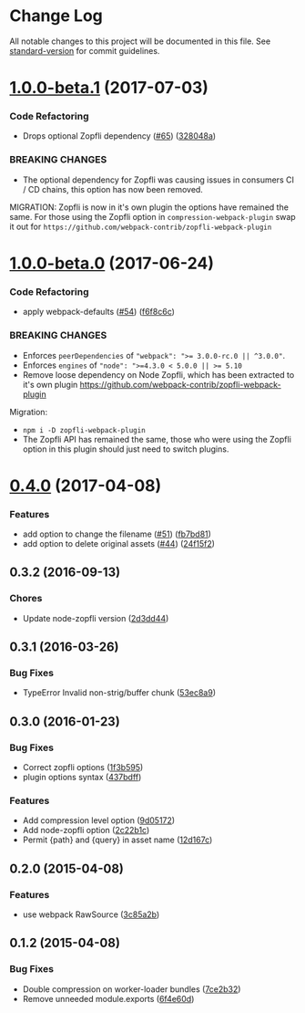 # Change Log

All notable changes to this project will be documented in this file. See [standard-version](https://github.com/conventional-changelog/standard-version) for commit guidelines.

<a name="1.0.0-beta.1"></a>
# [1.0.0-beta.1](https://github.com/webpack-contrib/compression-webpack-plugin/compare/v1.0.0-beta.0...v1.0.0-beta.1) (2017-07-03)


### Code Refactoring

* Drops optional Zopfli dependency ([#65](https://github.com/webpack-contrib/compression-webpack-plugin/issues/65)) ([328048a](https://github.com/webpack-contrib/compression-webpack-plugin/commit/328048a))


### BREAKING CHANGES

* The optional dependency for Zopfli was causing issues in consumers CI / CD chains, this option has now been removed.

MIGRATION: Zopfli is now in it's own plugin the options have remained the same. For those using the Zopfli option in `compression-webpack-plugin` swap it out for `https://github.com/webpack-contrib/zopfli-webpack-plugin`



<a name="1.0.0-beta.0"></a>
# [1.0.0-beta.0](https://github.com/webpack-contrib/compression-webpack-plugin/compare/v0.4.0...v1.0.0-beta.0) (2017-06-24)


### Code Refactoring

* apply webpack-defaults ([#54](https://github.com/webpack-contrib/compression-webpack-plugin/issues/54)) ([f6f8c6c](https://github.com/webpack-contrib/compression-webpack-plugin/commit/f6f8c6c))


### BREAKING CHANGES

* Enforces `peerDependencies` of `"webpack": ">= 3.0.0-rc.0 || ^3.0.0"`. 
* Enforces `engines` of `"node": ">=4.3.0 < 5.0.0 || >= 5.10`
* Remove loose dependency on Node Zopfli, which has been extracted to it's own plugin https://github.com/webpack-contrib/zopfli-webpack-plugin

Migration: 

- `npm i -D zopfli-webpack-plugin`
- The Zopfli API has remained the same, those who were using the Zopfli option in this plugin should just need to switch plugins.



<a name="0.4.0"></a>
# [0.4.0](https://github.com/webpack/compression-webpack-plugin/compare/v0.3.2...v0.4.0) (2017-04-08)


### Features

* add option to change the filename ([#51](https://github.com/webpack/compression-webpack-plugin/issues/51)) ([fb7bd81](https://github.com/webpack/compression-webpack-plugin/commit/fb7bd81))
* add option to delete original assets ([#44](https://github.com/webpack/compression-webpack-plugin/issues/44)) ([24f15f2](https://github.com/webpack/compression-webpack-plugin/commit/24f15f2))



<a name="0.3.2"></a>
## 0.3.2 (2016-09-13)


### Chores

* Update node-zopfli version ([2d3dd44](https://github.com/webpack-contrib/compression-webpack-plugin/commit/2d3dd44))


<a name="0.3.1"></a>
## 0.3.1 (2016-03-26)


### Bug Fixes

* TypeError Invalid non-strig/buffer chunk ([53ec8a9](https://github.com/webpack/compression-webpack-plugin/commit/53ec8a9))

<a name="0.3.0"></a>
## 0.3.0 (2016-01-23)


### Bug Fixes

* Correct zopfli options ([1f3b595](https://github.com/webpack/compression-webpack-plugin/commit/1f3b595))
* plugin options syntax ([437bdff](https://github.com/webpack/compression-webpack-plugin/commit/437bdff))

### Features

* Add compression level option ([9d05172](https://github.com/webpack/compression-webpack-plugin/commit/9d05172))
* Add node-zopfli option ([2c22b1c](https://github.com/webpack/compression-webpack-plugin/commit/2c22b1c))
* Permit {path} and {query} in asset name ([12d167c](https://github.com/webpack/compression-webpack-plugin/commit/12d167c))

<a name="0.2.0"></a>
## 0.2.0 (2015-04-08)


### Features

* use webpack RawSource ([3c85a2b](https://github.com/webpack/compression-webpack-plugin/commit/3c85a2b))


<a name="0.1.2"></a>
## 0.1.2 (2015-04-08)


### Bug Fixes

* Double compression on worker-loader bundles ([7ce2b32](https://github.com/webpack/compression-webpack-plugin/commit/7ce2b32))
* Remove unneeded module.exports ([6f4e60d](https://github.com/webpack/compression-webpack-plugin/commit/6f4e60d))
